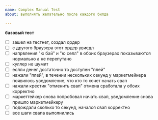 ```yaml
---
name: Complex Manual Test
about: выполнять желательно после каждого билда

---
```


**базовый тест**
- [ ] зашел на тестнет, создал ордер
- [ ] с другого браузера этот ордер увиедл
- [ ] напрвления "ю бай" и "ю селл" в обоих браузерах показываются нормально а не перепутано
- [ ] куллер не шумит 
- [ ] еслли денег достаточно то доступен "плей"
- [ ] нажали "плей", в течении нескольких секунд у маркетмейкера появилось уведомление, что кто то хочет начать свап
- [ ] нажали крестик "отменить свап" отмена сработала у обоих корректно
- [ ] маркеттейкер снова попробовал начать свап, уведомление снова пришло маркетмейкеру
- [ ] подождали сколько то секунд, начался свап корректно
- [ ] все шаги свапа выполнились
